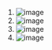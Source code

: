 1. ![image](https://github.com/subhajit2610/Python-Assignment/assets/113170872/1a42e8ce-b5f3-43dc-b065-5c1324cf831f)
2. ![image](https://github.com/subhajit2610/Python-Assignment/assets/113170872/e5e2abf2-d74f-4624-b79e-6566509bf49f)
3. ![image](https://github.com/subhajit2610/Python-Assignment/assets/113170872/dae5bc9f-eeb1-459a-86f3-d4c0a130a5e5)
4. ![image](https://github.com/subhajit2610/Python-Assignment/assets/113170872/3f846805-20c8-4ce5-a3b6-99b2b1273367)
